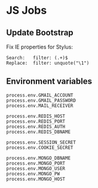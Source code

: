 # JS Jobs

## Update Bootstrap

Fix IE properties for Stylus:

```
Search:   filter: (.+)$
Replace:  filter: unquote("\1")
```

## Environment variables

```
process.env.GMAIL_ACCOUNT
process.env.GMAIL_PASSWORD
process.env.MAIL_RECEIVER

process.env.REDIS_HOST
process.env.REDIS_PORT
process.env.REDIS_AUTH
process.env.REDIS_DBNAME

process.env.SESSION_SECRET
process.env.COOKIE_SECRET

process.env.MONGO_DBNAME
process.env.MONGO_PORT
process.env.MONGO_USER
process.env.MONGO_PW
process.env.MONGO_HOST
```